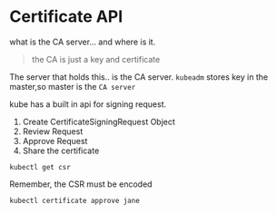 # Certificate API

what is the CA server... and where is it.
> the CA is just a key and certificate

The server that holds this.. is the CA server.
`kubeadm` stores key in the master,so master is the `CA server`

kube has a built in api for signing request.

1. Create CertificateSigningRequest Object
2. Review Request
3. Approve Request
4. Share the certificate


`kubectl get csr`

Remember, the CSR must be encoded 

`kubectl certificate approve jane`

